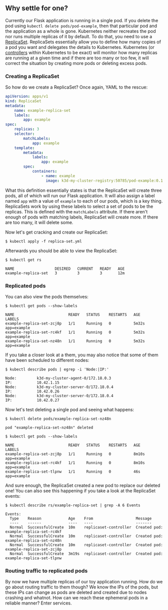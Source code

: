 ## Why settle for one?

Currently our Flask application is running in a single pod. If you delete the pod using `kubectl delete pods/pod-example`, then that particular pod and the application as a whole is gone. Kubernetes neither recreates the pod nor runs multiple replicas of it by default. To do that, you need to use a [ReplicaSet](https://kubernetes.io/docs/concepts/workloads/controllers/replicaset/). ReplicaSets essentially allow you to define how many copies of a pod you want and delegates the details to Kubernetes. Kubernetes (or [controllers](https://kubernetes.io/docs/concepts/architecture/controller/) within Kubernetes to be exact) will monitor how many replicas are running at a given time and if there are too many or too few, it will correct the situation by creating more pods or deleting excess pods.

### Creating a ReplicaSet

So how do we create a ReplicaSet? Once again, YAML to the rescue:

```yaml
apiVersion: apps/v1
kind: ReplicaSet
metadata:
    name: example-replica-set
    labels:
        app: example
spec:
    replicas: 3
    selector:
        matchLabels:
            app: example
    template:
        metadata:
            labels:
                app: example
        spec:
            containers:
                - name: example
                  image: k3d-my-cluster-registry:50785/pod-example:0.1
```

What this definition essentially states is that the ReplicaSet will create three pods, all of which will run our Flask application. It will also assign a label named `app` with a value of `example` to each of our pods, which is a key thing. ReplicaSets work by using these labels to select a set of pods to be the replicas. This is defined with the `matchLabels` attribute. If there aren't enough of pods with matching labels, ReplicaSet will create more. If there are too many, it will delete some.

Now let's get cracking and create our ReplicaSet:

```shell
$ kubectl apply -f replica-set.yml
```

Afterwards you should be able to view the ReplicaSet:

```shell
$ kubectl get rs

NAME                  DESIRED   CURRENT   READY   AGE
example-replica-set   3         3         3       12m
```

### Replicated pods

You can also view the pods themselves:

```
$ kubectl get pods --show-labels

NAME                        READY   STATUS    RESTARTS   AGE     LABELS
example-replica-set-zcj8p   1/1     Running   0          5m32s   app=example
example-replica-set-rc4kf   1/1     Running   0          5m32s   app=example
example-replica-set-nz48n   1/1     Running   0          5m32s   app=example
```

If you take a closer look at a them, you may also notice that some of them have been scheduled to different nodes:

```shell
$ kubectl describe pods | egrep -i 'Node:|IP:'

Node:         k3d-my-cluster-agent-0/172.18.0.3
IP:           10.42.1.15
Node:         k3d-my-cluster-server-0/172.18.0.4
IP:           10.42.0.26
Node:         k3d-my-cluster-server-0/172.18.0.4
IP:           10.42.0.27
```

Now let's test deleting a single pod and seeing what happens:

```shell
$ kubectl delete pods/example-replica-set-nz48n

pod "example-replica-set-nz48n" deleted

$ kubectl get pods --show-labels

NAME                        READY   STATUS    RESTARTS   AGE     LABELS
example-replica-set-zcj8p   1/1     Running   0          8m10s   app=example
example-replica-set-rc4kf   1/1     Running   0          8m10s   app=example
example-replica-set-tlpnw   1/1     Running   0          46s     app=example
```

And sure enough, the ReplicaSet created a new pod to replace our deleted one! You can also see this happening if you take a look at the ReplicaSet events:

```shell
$ kubectl describe rs/example-replica-set | grep -A 6 Events

Events:
  Type    Reason            Age    From                   Message
  ----    ------            ----   ----                   -------
  Normal  SuccessfulCreate  10m    replicaset-controller  Created pod: example-replica-set-rc4kf
  Normal  SuccessfulCreate  10m    replicaset-controller  Created pod: example-replica-set-nz48n
  Normal  SuccessfulCreate  10m    replicaset-controller  Created pod: example-replica-set-zcj8p
  Normal  SuccessfulCreate  3m19s  replicaset-controller  Created pod: example-replica-set-tlpnw
```

### Routing traffic to replicated pods

By now we have multiple replicas of our toy application running. How do we go about routing traffic to them though? We know the IPs of the pods, but these IPs can change as pods are deleted and created due to nodes crashing and whatnot. How can we reach these ephemeral pods in a reliable manner? Enter services.
